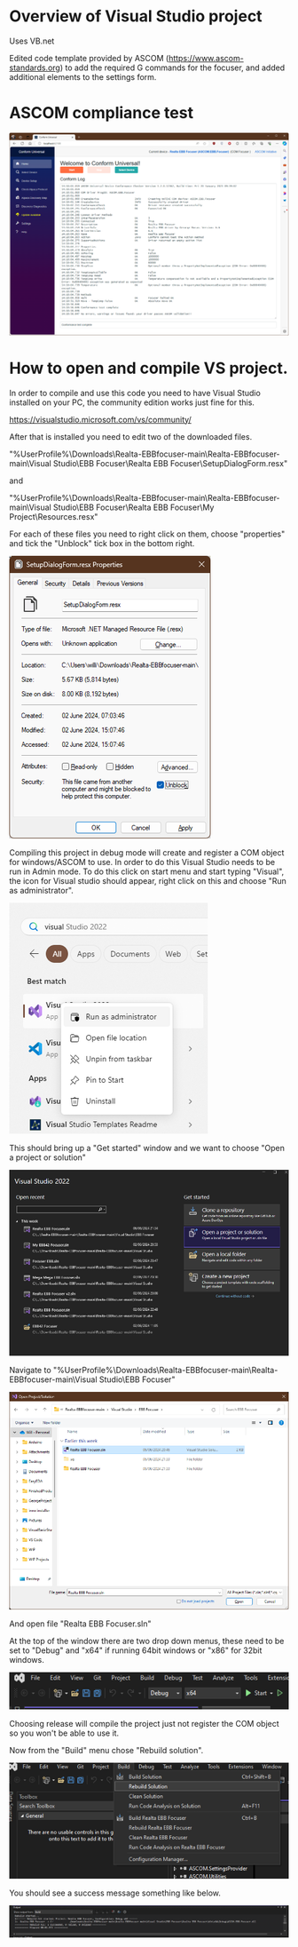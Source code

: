 # Overview of Visual Studio project

Uses VB.net

Edited code template provided by ASCOM (https://www.ascom-standards.org) to add the required G commands for the focuser, and added additional elements to the settings form.

# ASCOM compliance test

![Conform Success](../Guide/Images/ConformSuccess.png)

# How to open and compile VS project.

In order to compile and use this code you need to have Visual Studio installed on your PC, the community edition works just fine for this.

https://visualstudio.microsoft.com/vs/community/

After that is installed you need to edit two of the downloaded files.

"%UserProfile%\Downloads\Realta-EBBfocuser-main\Realta-EBBfocuser-main\Visual Studio\EBB Focuser\Realta EBB Focuser\SetupDialogForm.resx"

and

"%UserProfile%\Downloads\Realta-EBBfocuser-main\Realta-EBBfocuser-main\Visual Studio\EBB Focuser\Realta EBB Focuser\My Project\Resources.resx"

For each of these files you need to right click on them, choose "properties" and tick the "Unblock" tick box in the bottom right. 

![Finally install the software](resx01.png)

Compiling this project in debug mode will create and register a COM object for windows/ASCOM to use. In order to do this Visual Studio needs to be run in Admin mode. To do this click on start menu and start typing "Visual", the icon for Visual studio should appear, right click on this and choose "Run as administrator".

![Run as Admin](RunAsAdmin.png)

This should bring up a "Get started" window and we want to choose "Open a project or solution"

![Open Project or solution](OpenAProjectOrSolution.png)

Navigate to "%UserProfile%\Downloads\Realta-EBBfocuser-main\Realta-EBBfocuser-main\Visual Studio\EBB Focuser"

![Open Project or solution 2](OpenProjectSolution.png)

And open file "Realta EBB Focuser.sln"

At the top of the window there are two drop down menus, these need to be set to "Debug" and "x64" if running 64bit windows or "x86" for 32bit windows. 

![Debug](DebugX64.png)

Choosing release will compile the project just not register the COM object so you won't be able to use it.

Now from the "Build" menu chose "Rebuild solution".

![Rebuild solution](BuildRebuild.png)

You should see a success message something like below.

![Success](RebuildAllSuccessful.png)















